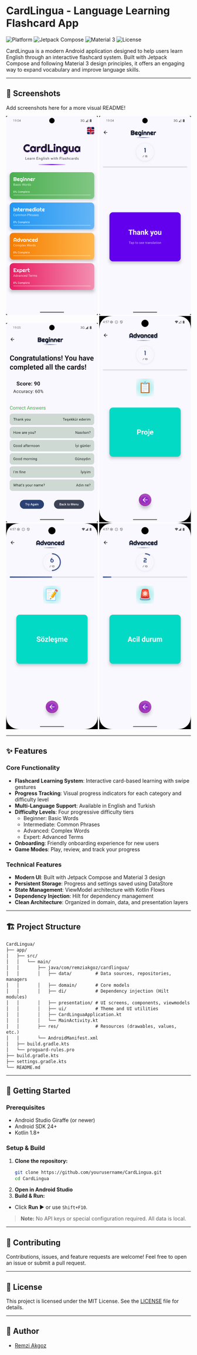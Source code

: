 # CardLingua - Language Learning Flashcard App

![Platform](https://img.shields.io/badge/platform-Android-blue?logo=android)
![Jetpack Compose](https://img.shields.io/badge/Jetpack%20Compose-%E2%9C%A8-blue)
![Material 3](https://img.shields.io/badge/Material%203-%E2%9C%A8-blue)
![License](https://img.shields.io/badge/license-MIT-green)

CardLingua is a modern Android application designed to help users learn English through an interactive flashcard system. Built with Jetpack Compose and following Material 3 design principles, it offers an engaging way to expand vocabulary and improve language skills.

---

## 📸 Screenshots
Add screenshots here for a more visual README!

<img src="screenshots/Screenshot1.png" alt="Screenshot 1" width="250">
<img src="screenshots/Screenshot3.png" alt="Screenshot 2" width="250">
<img src="screenshots/Screenshot4.png" alt="Screenshot 3" width="250">
<img src="screenshots/Screenshot5.png" alt="Screenshot 4" width="250">
<img src="screenshots/Screenshot6.png" alt="Screenshot 5" width="250">
<img src="screenshots/Screenshot7.png" alt="Screenshot 6" width="250">

---

## ✨ Features

### Core Functionality
- **Flashcard Learning System**: Interactive card-based learning with swipe gestures
- **Progress Tracking**: Visual progress indicators for each category and difficulty level
- **Multi-Language Support**: Available in English and Turkish
- **Difficulty Levels**: Four progressive difficulty tiers
  - Beginner: Basic Words
  - Intermediate: Common Phrases
  - Advanced: Complex Words
  - Expert: Advanced Terms
- **Onboarding**: Friendly onboarding experience for new users
- **Game Modes**: Play, review, and track your progress

### Technical Features
- **Modern UI**: Built with Jetpack Compose and Material 3 design
- **Persistent Storage**: Progress and settings saved using DataStore
- **State Management**: ViewModel architecture with Kotlin Flows
- **Dependency Injection**: Hilt for dependency management
- **Clean Architecture**: Organized in domain, data, and presentation layers

---

## 🏗️ Project Structure

```text
CardLingua/
├── app/
│   ├── src/
│   │   └── main/
│   │       ├── java/com/remziakgoz/cardlingua/
│   │       │   ├── data/         # Data sources, repositories, managers
│   │       │   ├── domain/       # Core models
│   │       │   ├── di/           # Dependency injection (Hilt modules)
│   │       │   ├── presentation/ # UI screens, components, viewmodels
│   │       │   ├── ui/           # Theme and UI utilities
│   │       │   ├── CardLinguaApplication.kt
│   │       │   └── MainActivity.kt
│   │       ├── res/              # Resources (drawables, values, etc.)
│   │       └── AndroidManifest.xml
│   ├── build.gradle.kts
│   └── proguard-rules.pro
├── build.gradle.kts
├── settings.gradle.kts
└── README.md
```

---

## 🚀 Getting Started

### Prerequisites
- Android Studio Giraffe (or newer)
- Android SDK 24+
- Kotlin 1.8+

### Setup & Build
1. **Clone the repository:**
   ```sh
   git clone https://github.com/yourusername/CardLingua.git
   cd CardLingua
   ```
2. **Open in Android Studio**
3. **Build & Run:**
  - Click **Run** ▶️ or use `Shift+F10`.

> **Note:** No API keys or special configuration required. All data is local.

---

## 🤝 Contributing
Contributions, issues, and feature requests are welcome! Feel free to open an issue or submit a pull request.

---

## 📄 License
This project is licensed under the MIT License. See the [LICENSE](LICENSE) file for details.

---

## 👤 Author
- [Remzi Akgoz](https://github.com/remziakgoz)
